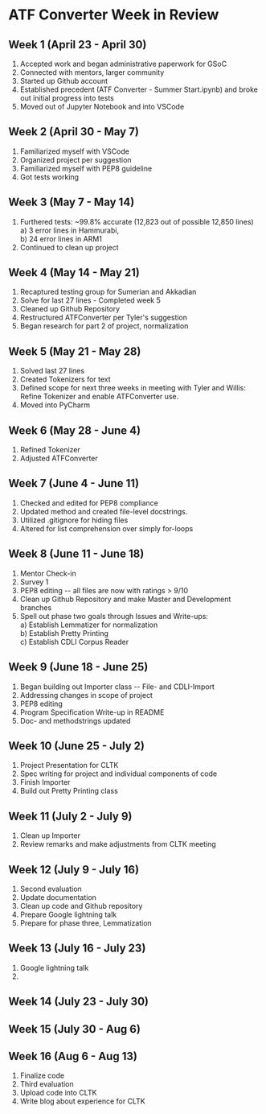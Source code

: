# ATF Converter Week in Review

## Week 1 (April 23 - April 30)

1) Accepted work and began administrative paperwork for GSoC
2) Connected with mentors, larger community
3) Started up Github account
4) Established precedent (ATF Converter - Summer Start.ipynb) and broke
out initial progress into tests
5) Moved out of Jupyter Notebook and into VSCode

## Week 2 (April 30 - May 7)

1) Familiarized myself with VSCode
2) Organized project per suggestion
3) Familiarized myself with PEP8 guideline
4) Got tests working

## Week 3 (May 7 - May 14)

1) Furthered tests: ~99.8% accurate (12,823 out of possible 12,850
lines) \
    a) 3 error lines in Hammurabi, \
    b) 24 error lines in ARM1
2) Continued to clean up project

## Week 4 (May 14 - May 21)

1) Recaptured testing group for Sumerian and Akkadian
2) Solve for last 27 lines - Completed week 5
3) Cleaned up Github Repository
4) Restructured ATFConverter per Tyler's suggestion
5) Began research for part 2 of project, normalization

## Week 5 (May 21 - May 28)

1) Solved last 27 lines
2) Created Tokenizers for text
3) Defined scope for next three weeks in meeting with Tyler and Willis: \
Refine Tokenizer and enable ATFConverter use.
4) Moved into PyCharm

## Week 6 (May 28 - June 4)

1) Refined Tokenizer
2) Adjusted ATFConverter

## Week 7 (June 4 - June 11)

1) Checked and edited for PEP8 compliance
2) Updated method and created file-level docstrings.
3) Utilized .gitignore for hiding files
4) Altered for list comprehension over simply for-loops

## Week 8 (June 11 - June 18)

1) Mentor Check-in
2) Survey 1
3) PEP8 editing -- all files are now with ratings > 9/10
4) Clean up Github Repository and make Master and Development branches
5) Spell out phase two goals through Issues and Write-ups: \
a) Establish Lemmatizer for normalization \
b) Establish Pretty Printing  \
c) Establish CDLI Corpus Reader

## Week 9 (June 18 - June 25)
1) Began building out Importer class -- File- and CDLI-Import
2) Addressing changes in scope of project
3) PEP8 editing
4) Program Specification Write-up in README
5) Doc- and methodstrings updated

## Week 10 (June 25 - July 2)
1) Project Presentation for CLTK
2) Spec writing for project and individual components of code
3) Finish Importer
4) Build out Pretty Printing class

## Week 11 (July 2 - July 9)
1) Clean up Importer
2) Review remarks and make adjustments from CLTK meeting

## Week 12 (July 9 - July 16)
1) Second evaluation
2) Update documentation
3) Clean up code and Github repository
4) Prepare Google lightning talk
5) Prepare for phase three, Lemmatization

## Week 13 (July 16 - July 23)
1) Google lightning talk
2)

## Week 14 (July 23 - July 30)

## Week 15 (July 30 - Aug 6)

## Week 16 (Aug 6 - Aug 13)
1) Finalize code
2) Third evaluation
3) Upload code into CLTK
4) Write blog about experience for CLTK